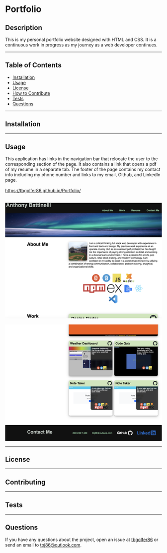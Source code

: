 # Portfolio
  
  ## Description
  This is my personal portfolio website designed with HTML and CSS. It is a continuous work in progress as my journey as a web developer continues.

---

  ## Table of Contents  

  - [Installation](#installation)
  - [Usage](#usage)
  - [License](#license)
  - [How to Contribute](#contribute)
  - [Tests](#tests)
  - [Questions](#questions)

---

  ## Installation
  

---

  ## Usage
  This application has links in the navigation bar that relocate the user to the corresponding section of the page. It also contains a link that opens a pdf of my resume in a separate tab. The footer of the page contains my contact info including my phone number and links to my email, Github, and LinkedIn page.<br><br>
  https://tbgolfer86.github.io/Portfolio/<br><br>

  ![alt text](./assets/images/screenshots/Screenshot%202023-03-01%20at%202.52.16%20PM.png)<br><br>
  ![alt text](./assets/images/screenshots/Screenshot%202023-03-01%20at%202.52.52%20PM.png)

---

  ## License
  
  
---

  ## Contributing
  

---

  ## Tests 
  

---

  ## Questions
  If you have any questions about the project, open an issue at [tbgolfer86](https://www.github.com/tbgolfer86) or send an email to tbj86@outlook.com.

